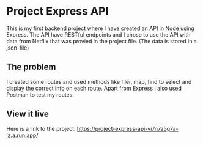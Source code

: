 # Project Express API

This is my first backend project where I have created an API in Node using Express. The API have RESTful endpoints and I chose to use the API with data from Netflix that was provied in the project file. (The data is stored in a json-file)

## The problem

I created some routes and used methods like filer, map, find to select and display the correct info on each route. Apart from Express I also used Postman to test my routes.

## View it live

Here is a link to the project:
https://project-express-api-vi7n7a5g7a-lz.a.run.app/
